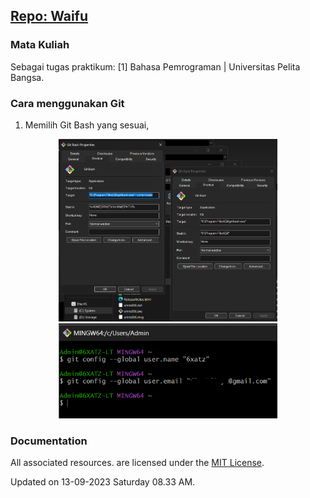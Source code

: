 ## <a href="" target="_blank">Repo: Waifu</a>

### Mata Kuliah
Sebagai tugas praktikum: [1] Bahasa Pemrograman | Universitas Pelita Bangsa. 

### Cara menggunakan Git
1. Memilih Git Bash yang sesuai,
<p align="center">
  <img src="/ss/1.png" width="350">
  <img src="/ss/2.png" width="350"">
</p>

### Documentation
All associated resources. are licensed under the [MIT License](https://mit-license.org/).

Updated on 13-09-2023 Saturday 08.33 AM.
